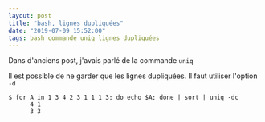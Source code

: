 ```yaml
---
layout: post
title: "bash, lignes dupliquées"
date: "2019-07-09 15:52:00"
tags: bash commande uniq lignes dupliquées
---
```

Dans d'anciens post, j'avais parlé de la commande `uniq`

Il est possible de ne garder que les lignes dupliquées. Il faut utiliser l'option `-d`


```
$ for A in 1 3 4 2 3 1 1 1 3; do echo $A; done | sort | uniq -dc
      4 1
      3 3
```



